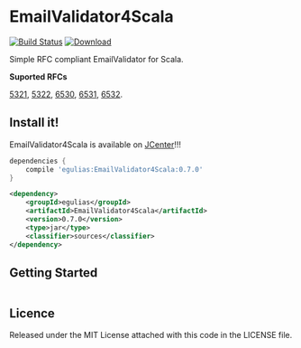 # EmailValidator4Scala

[![Build Status](https://travis-ci.org/egulias/EmailValidator4Scala.svg?branch=master)](https://travis-ci.org/egulias/EmailValidator4J)
[![Download](https://api.bintray.com/packages/egulias/maven/EmailValidator4Scala/images/download.svg) ](https://bintray.com/egulias/maven/EmailValidator4Scala/_latestVersion)

Simple RFC compliant EmailValidator for Scala.

**Suported RFCs**

[5321](http://www.rfcreader.com/#rfc5321), [5322](http://www.rfcreader.com/#rfc5322), [6530](http://www.rfcreader.com/#rfc6530), [6531](http://www.rfcreader.com/#rfc6531), [6532](http://www.rfcreader.com/#rfc6532).

Install it!
-----------
EmailValidator4Scala is available on [JCenter]!!!

```groovy
dependencies {
    compile 'egulias:EmailValidator4Scala:0.7.0'
}
```

```xml
<dependency>
    <groupId>egulias</groupId>
    <artifactId>EmailValidator4Scala</artifactId>
    <version>0.7.0</version>
    <type>jar</type>
    <classifier>sources</classifier>
</dependency>
```

[JCenter]: https://bintray.com/egulias/maven/EmailValidator4Scala

Getting Started
---------------

```scala

```

Licence
-----------
Released under the MIT License attached with this code in the LICENSE file.


